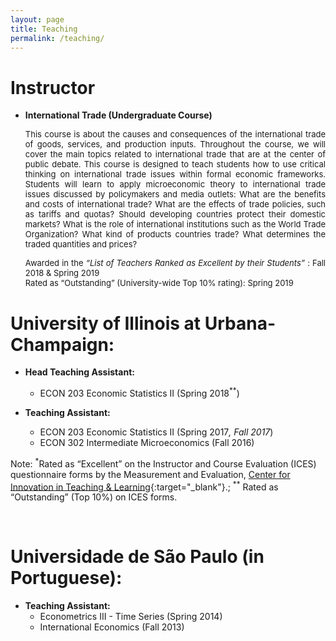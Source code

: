 ```yaml
---
layout: page
title: Teaching
permalink: /teaching/
---
```


# Instructor

- **International Trade (Undergraduate Course)**

   <p style="text-align: justify;"><font size="2">This course is about the causes and consequences of the international trade of goods, services, and production inputs. Throughout the course, we will cover the main topics related to international trade that are at the center of public debate.  This course is designed to teach students how to use critical thinking on international trade issues within formal economic frameworks. Students will learn to apply microeconomic theory to international trade issues discussed by policymakers and media outlets: What are the benefits and costs of international trade?  What are the effects of trade policies, such as tariffs and quotas? Should developing countries protect their domestic markets? What is the role of international institutions such as the World Trade Organization? What kind of products countries trade? What determines the traded quantities and prices?  </font></p>
   
   <p style="text-align: justify;"><font size="2">Awarded in the  <em>“List of Teachers Ranked as Excellent by their Students” </em>: Fall 2018 & Spring 2019 <br> Rated as “Outstanding” (University-wide Top 10% rating): Spring 2019 </font></p>

  

# University of Illinois at Urbana-Champaign:

- **Head Teaching Assistant:**
  - ECON 203 Economic Statistics II (Spring 2018<sup>**</sup>)

- **Teaching Assistant:**
  - ECON 203 Economic Statistics II (Spring 2017<sup>*</sup>, Fall 2017<sup>*</sup>)
  - ECON 302 Intermediate Microeconomics (Fall 2016)

Note: <sup>*</sup>Rated as “Excellent” on the Instructor and Course Evaluation (ICES) questionnaire forms by the Measurement and Evaluation, [Center for Innovation in Teaching & Learning](https://citl.illinois.edu/){:target="_blank"}.; <sup>**</sup> Rated as “Outstanding” (Top 10%) on ICES forms.

<br>

# Universidade de São Paulo (in Portuguese): 

- **Teaching Assistant:**
  - Econometrics III - Time Series (Spring 2014)
  - International Economics (Fall 2013)
